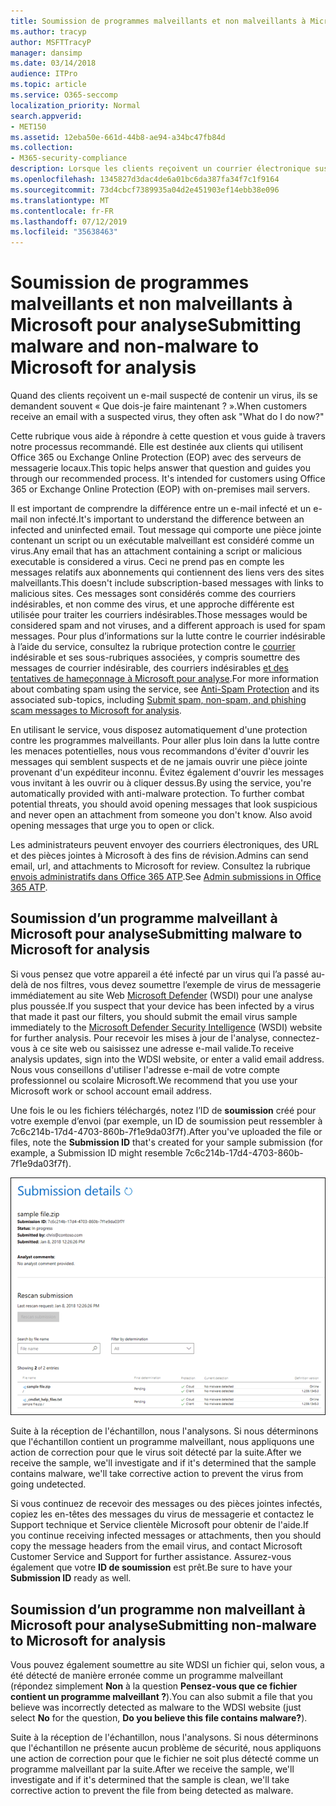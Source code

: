```yaml
---
title: Soumission de programmes malveillants et non malveillants à Microsoft pour analyse
ms.author: tracyp
author: MSFTTracyP
manager: dansimp
ms.date: 03/14/2018
audience: ITPro
ms.topic: article
ms.service: O365-seccomp
localization_priority: Normal
search.appverid:
- MET150
ms.assetid: 12eba50e-661d-44b8-ae94-a34bc47fb84d
ms.collection:
- M365-security-compliance
description: Lorsque les clients reçoivent un courrier électronique suspect, ils sont souvent askWhat?
ms.openlocfilehash: 1345827d3dac4de6a01bc6da387fa34f7c1f9164
ms.sourcegitcommit: 73d4cbcf7389935a04d2e451903ef14ebb38e096
ms.translationtype: MT
ms.contentlocale: fr-FR
ms.lasthandoff: 07/12/2019
ms.locfileid: "35638463"
---
```

# <a name="submitting-malware-and-non-malware-to-microsoft-for-analysis"></a><span data-ttu-id="1ecc6-103">Soumission de programmes malveillants et non malveillants à Microsoft pour analyse</span><span class="sxs-lookup"><span data-stu-id="1ecc6-103">Submitting malware and non-malware to Microsoft for analysis</span></span>

<span data-ttu-id="1ecc6-104">Quand des clients reçoivent un e-mail suspecté de contenir un virus, ils se demandent souvent « Que dois-je faire maintenant ? ».</span><span class="sxs-lookup"><span data-stu-id="1ecc6-104">When customers receive an email with a suspected virus, they often ask "What do I do now?"</span></span>
  
<span data-ttu-id="1ecc6-p101">Cette rubrique vous aide à répondre à cette question et vous guide à travers notre processus recommandé. Elle est destinée aux clients qui utilisent Office 365 ou Exchange Online Protection (EOP) avec des serveurs de messagerie locaux.</span><span class="sxs-lookup"><span data-stu-id="1ecc6-p101">This topic helps answer that question and guides you through our recommended process. It's intended for customers using Office 365 or Exchange Online Protection (EOP) with on-premises mail servers.</span></span>
  
<span data-ttu-id="1ecc6-107">Il est important de comprendre la différence entre un e-mail infecté et un e-mail non infecté.</span><span class="sxs-lookup"><span data-stu-id="1ecc6-107">It's important to understand the difference between an infected and uninfected email.</span></span> <span data-ttu-id="1ecc6-108">Tout message qui comporte une pièce jointe contenant un script ou un exécutable malveillant est considéré comme un virus.</span><span class="sxs-lookup"><span data-stu-id="1ecc6-108">Any email that has an attachment containing a script or malicious executable is considered a virus.</span></span> <span data-ttu-id="1ecc6-109">Ceci ne prend pas en compte les messages relatifs aux abonnements qui contiennent des liens vers des sites malveillants.</span><span class="sxs-lookup"><span data-stu-id="1ecc6-109">This doesn't include subscription-based messages with links to malicious sites.</span></span> <span data-ttu-id="1ecc6-110">Ces messages sont considérés comme des courriers indésirables, et non comme des virus, et une approche différente est utilisée pour traiter les courriers indésirables.</span><span class="sxs-lookup"><span data-stu-id="1ecc6-110">Those messages would be considered spam and not viruses, and a different approach is used for spam messages.</span></span> <span data-ttu-id="1ecc6-111">Pour plus d’informations sur la lutte contre le courrier indésirable à l’aide du service, consultez la rubrique protection contre le [courrier](anti-spam-and-anti-malware-protection.md) indésirable et ses sous-rubriques associées, y compris soumettre des messages de courrier indésirable, des courriers indésirables [et des tentatives de hameçonnage à Microsoft pour analyse](submit-spam-non-spam-and-phishing-scam-messages-to-microsoft-for-analysis.md).</span><span class="sxs-lookup"><span data-stu-id="1ecc6-111">For more information about combating spam using the service, see [Anti-Spam Protection](anti-spam-and-anti-malware-protection.md) and its associated sub-topics, including [Submit spam, non-spam, and phishing scam messages to Microsoft for analysis](submit-spam-non-spam-and-phishing-scam-messages-to-microsoft-for-analysis.md).</span></span> 
  
<span data-ttu-id="1ecc6-p103">En utilisant le service, vous disposez automatiquement d'une protection contre les programmes malveillants. Pour aller plus loin dans la lutte contre les menaces potentielles, nous vous recommandons d'éviter d'ouvrir les messages qui semblent suspects et de ne jamais ouvrir une pièce jointe provenant d'un expéditeur inconnu. Évitez également d'ouvrir les messages vous invitant à les ouvrir ou à cliquer dessus.</span><span class="sxs-lookup"><span data-stu-id="1ecc6-p103">By using the service, you're automatically provided with anti-malware protection. To further combat potential threats, you should avoid opening messages that look suspicious and never open an attachment from someone you don't know. Also avoid opening messages that urge you to open or click.</span></span>

<span data-ttu-id="1ecc6-115">Les administrateurs peuvent envoyer des courriers électroniques, des URL et des pièces jointes à Microsoft à des fins de révision.</span><span class="sxs-lookup"><span data-stu-id="1ecc6-115">Admins can send email, url, and attachments to Microsoft for review.</span></span> <span data-ttu-id="1ecc6-116">Consultez la rubrique [envois administratifs dans Office 365 ATP](admin-submission.md).</span><span class="sxs-lookup"><span data-stu-id="1ecc6-116">See [Admin submissions in Office 365 ATP](admin-submission.md).</span></span>
  
## <a name="submitting-malware-to-microsoft-for-analysis"></a><span data-ttu-id="1ecc6-117">Soumission d’un programme malveillant à Microsoft pour analyse</span><span class="sxs-lookup"><span data-stu-id="1ecc6-117">Submitting malware to Microsoft for analysis</span></span>

<span data-ttu-id="1ecc6-118">Si vous pensez que votre appareil a été infecté par un virus qui l’a passé au-delà de nos filtres, vous devez soumettre l’exemple de virus de messagerie immédiatement au site Web [Microsoft Defender](https://www.microsoft.com/wdsi/filesubmission) (WSDI) pour une analyse plus poussée.</span><span class="sxs-lookup"><span data-stu-id="1ecc6-118">If you suspect that your device has been infected by a virus that made it past our filters, you should submit the email virus sample immediately to the [Microsoft Defender Security Intelligence](https://www.microsoft.com/wdsi/filesubmission) (WSDI) website for further analysis.</span></span> <span data-ttu-id="1ecc6-119">Pour recevoir les mises à jour de l'analyse, connectez-vous à ce site web ou saisissez une adresse e-mail valide.</span><span class="sxs-lookup"><span data-stu-id="1ecc6-119">To receive analysis updates, sign into the WDSI website, or enter a valid email address.</span></span> <span data-ttu-id="1ecc6-120">Nous vous conseillons d'utiliser l'adresse e-mail de votre compte professionnel ou scolaire Microsoft.</span><span class="sxs-lookup"><span data-stu-id="1ecc6-120">We recommend that you use your Microsoft work or school account email address.</span></span> 
  
<span data-ttu-id="1ecc6-121">Une fois le ou les fichiers téléchargés, notez l’ID de **soumission** créé pour votre exemple d’envoi (par exemple, un ID de soumission peut ressembler à 7c6c214b-17d4-4703-860b-7f1e9da03f7f).</span><span class="sxs-lookup"><span data-stu-id="1ecc6-121">After you've uploaded the file or files, note the **Submission ID** that's created for your sample submission (for example, a Submission ID might resemble 7c6c214b-17d4-4703-860b-7f1e9da03f7f).</span></span> 
  
![Détails de la soumission affichés sur le site Windows Defender Security Intelligence](media/EOP-Malware-Protection-Center.png)
  
<span data-ttu-id="1ecc6-123">Suite à la réception de l'échantillon, nous l'analysons. Si nous déterminons que l'échantillon contient un programme malveillant, nous appliquons une action de correction pour que le virus soit détecté par la suite.</span><span class="sxs-lookup"><span data-stu-id="1ecc6-123">After we receive the sample, we'll investigate and if it's determined that the sample contains malware, we'll take corrective action to prevent the virus from going undetected.</span></span>
  
<span data-ttu-id="1ecc6-124">Si vous continuez de recevoir des messages ou des pièces jointes infectés, copiez les en-têtes des messages du virus de messagerie et contactez le Support technique et Service clientèle Microsoft pour obtenir de l'aide.</span><span class="sxs-lookup"><span data-stu-id="1ecc6-124">If you continue receiving infected messages or attachments, then you should copy the message headers from the email virus, and contact Microsoft Customer Service and Support for further assistance.</span></span> <span data-ttu-id="1ecc6-125">Assurez-vous également que votre **ID de soumission** est prêt.</span><span class="sxs-lookup"><span data-stu-id="1ecc6-125">Be sure to have your **Submission ID** ready as well.</span></span> 
  
## <a name="submitting-non-malware-to-microsoft-for-analysis"></a><span data-ttu-id="1ecc6-126">Soumission d’un programme non malveillant à Microsoft pour analyse</span><span class="sxs-lookup"><span data-stu-id="1ecc6-126">Submitting non-malware to Microsoft for analysis</span></span>

<span data-ttu-id="1ecc6-127">Vous pouvez également soumettre au site WDSI un fichier qui, selon vous, a été détecté de manière erronée comme un programme malveillant (répondez simplement **Non** à la question **Pensez-vous que ce fichier contient un programme malveillant ?**).</span><span class="sxs-lookup"><span data-stu-id="1ecc6-127">You can also submit a file that you believe was incorrectly detected as malware to the WDSI website (just select **No** for the question, **Do you believe this file contains malware?**).</span></span>
  
<span data-ttu-id="1ecc6-128">Suite à la réception de l'échantillon, nous l'analysons. Si nous déterminons que l'échantillon ne présente aucun problème de sécurité, nous appliquons une action de correction pour que le fichier ne soit plus détecté comme un programme malveillant par la suite.</span><span class="sxs-lookup"><span data-stu-id="1ecc6-128">After we receive the sample, we'll investigate and if it's determined that the sample is clean, we'll take corrective action to prevent the file from being detected as malware.</span></span>
  

